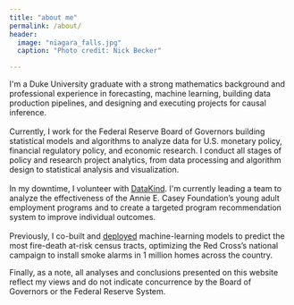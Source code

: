 ```yaml
---
title: "about me"
permalink: /about/
header:
  image: "niagara_falls.jpg"
  caption: "Photo credit: Nick Becker"

---
```


I'm a Duke University graduate with a strong mathematics background and professional experience in forecasting, machine learning, building data production pipelines, and designing and executing projects for causal inference.<br><br>Currently, I work for the Federal Reserve Board of Governors building statistical models and algorithms to analyze data for U.S. monetary policy, financial regulatory policy, and economic research. I conduct all stages of policy and research project analytics, from data processing and algorithm design to statistical analysis and visualization.<br><br>In my downtime, I volunteer with [DataKind](http://www.datakind.org/). I'm currently leading a team to analyze the effectiveness of the Annie E. Casey Foundation’s young adult employment programs and to create a targeted program recommendation system to improve individual outcomes.<br><br>Previously, I co-built and [deployed](http://home-fire-risk.github.io/smoke_alarm_map/) machine-learning models to predict the most fire-death at-risk census tracts, optimizing the Red Cross’s national campaign to install smoke alarms in 1 million homes across the country.


Finally, as a note, all analyses and conclusions presented on this website reflect my views and do not indicate concurrence by the Board of Governors or the Federal Reserve System.



